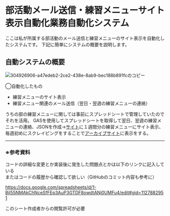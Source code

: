 # 部活動メール送信・練習メニューサイト表示自動化業務自動化システム
ここは私が所属する部活動のメール送信と練習メニューのサイト表示を自動化したシステムです。
下記に簡単にシステムの概要を説明します。

## 自動システムの概要

![304926906-a47edeb2-2ce2-438e-8ab9-bec188b891fcのコピー](https://github.com/ta282ji59/triathlonBot/assets/86834007/2170b9ff-cdd8-4de5-b756-58bed17be319)


◯自動化したもの
<ul>
  <li>練習メニューのサイト表示</li>
  <li>練習メニュー関連のメール送信（翌日・翌週の練習メニューの連絡）</li>
</ul>
うちの部の練習メニューに関しては事前にスプレッドシートで管理していたのでそれを活用。
GASを使用してスプレッドシートを取得して翌日、翌週の練習メニューの連絡、JSONを作成→<a href="https://web-ext.u-aizu.ac.jp/circles/triathlon/practice.html">サイト</a>に１週間分の練習メニューにサイト表示、毎週初めにスクレイピングをすることで<a href="https://web-ext.u-aizu.ac.jp/circles/triathlon/practice/menu/archive.html#2024-archive">アーカイブサイト</a>に表示をする。



<hr>

### ※参考資料

<p>コードの詳細な変更とか実装後に発生した問題点とかは以下のリンクに記入している<br>またはコードの履歴から確認して欲しい（GitHubのコミット内容も参考に）</p>

https://docs.google.com/spreadsheets/d/1-Bjl55NMAkChNceSfFEp3AuP3GTDF8owdtANj0UMFu4/edit#gid=1127882951


<p>このシート作成者からの閲覧許可が必要</p>
